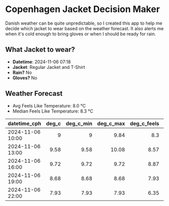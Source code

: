 
# Copenhagen Jacket Decision Maker

Danish weather can be quite unpredictable, so I created this app to help me decide which jacket to wear based on the weather forecast. 
It also alerts me when it's cold enough to bring gloves or when I should be ready for rain.

## What Jacket to wear?

- **Datetime**: 2024-11-06 07:18
- **Jacket**: Regular Jacket and T-Shirt
- **Rain?** No
- **Gloves?** No

## Weather Forecast
- Avg Feels Like Temperature: 8.0 °C
- Median Feels Like Temperature: 8.3 °C

| datetime_cph     |   deg_c |   deg_c_min |   deg_c_max |   deg_c_feels | weather   | wind   | rain   |
|:-----------------|--------:|------------:|------------:|--------------:|:----------|:-------|:-------|
| 2024-11-06 10:00 |    9    |        9    |        9.84 |          8.3  | Clouds    | Low    | None   |
| 2024-11-06 13:00 |    9.58 |        9.58 |       10.08 |          8.57 | Clouds    | Low    | None   |
| 2024-11-06 16:00 |    9.72 |        9.72 |        9.72 |          8.87 | Clouds    | Low    | None   |
| 2024-11-06 19:00 |    8.68 |        8.68 |        8.68 |          7.93 | Clouds    | Low    | None   |
| 2024-11-06 22:00 |    7.93 |        7.93 |        7.93 |          6.35 | Clouds    | Low    | None   |
        